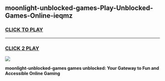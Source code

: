 
## moonlight-unblocked-games-Play-Unblocked-Games-Online-ieqmz
<h3>
<a href="https://premium76.site?title=moonlight-unblocked-games&ref=25A">CLICK TO PLAY</a></h3>
<hr>

<h3>
<a href="https://premium76.site?title=moonlight-unblocked-games&ref=25A">CLICK 2 PLAY</a>
  
</h3>

<a href="https://premium76.site?title=moonlight-unblocked-games&ref=25A"><img src="https://clearcache.store/games.png"></a>


**moonlight-unblocked-games games unblocked: Your Gateway to Fun and Accessible Online Gaming**
